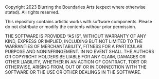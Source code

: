 Copyright 2023 Blurring the Boundaries Arts (expect where otherwise stated). All rights reserved.

This repository contains artistic works with software components.  Please do not distribute or modify the contents withour prior permission.

THE SOFTWARE IS PROVIDED “AS IS”, WITHOUT WARRANTY OF ANY KIND, EXPRESS OR IMPLIED, INCLUDING BUT NOT LIMITED TO THE WARRANTIES OF MERCHANTABILITY, FITNESS FOR A PARTICULAR PURPOSE AND NONINFRINGEMENT. IN NO EVENT SHALL THE AUTHORS OR COPYRIGHT HOLDERS BE LIABLE FOR ANY CLAIM, DAMAGES OR OTHER LIABILITY, WHETHER IN AN ACTION OF CONTRACT, TORT OR OTHERWISE, ARISING FROM, OUT OF OR IN CONNECTION WITH THE SOFTWARE OR THE USE OR OTHER DEALINGS IN THE SOFTWARE.
